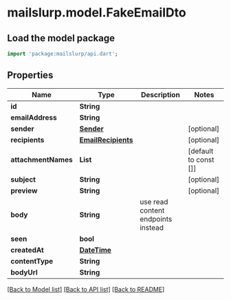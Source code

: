 # mailslurp.model.FakeEmailDto

## Load the model package
```dart
import 'package:mailslurp/api.dart';
```

## Properties
Name | Type | Description | Notes
------------ | ------------- | ------------- | -------------
**id** | **String** |  | 
**emailAddress** | **String** |  | 
**sender** | [**Sender**](Sender) |  | [optional] 
**recipients** | [**EmailRecipients**](EmailRecipients) |  | [optional] 
**attachmentNames** | **List<String>** |  | [default to const []]
**subject** | **String** |  | [optional] 
**preview** | **String** |  | [optional] 
**body** | **String** | use read content endpoints instead | 
**seen** | **bool** |  | 
**createdAt** | [**DateTime**](DateTime) |  | 
**contentType** | **String** |  | 
**bodyUrl** | **String** |  | 

[[Back to Model list]](../README#documentation-for-models) [[Back to API list]](../README#documentation-for-api-endpoints) [[Back to README]](../README)


